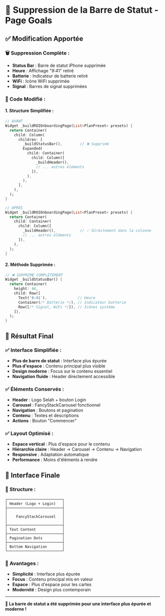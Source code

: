 # 📱 Suppression de la Barre de Statut - Page Goals

## ✅ Modification Apportée

### **🗑️ Suppression Complète :**
- **Status Bar** : Barre de statut iPhone supprimée
- **Heure** : Affichage "9:41" retiré
- **Batterie** : Indicateur de batterie retiré
- **WiFi** : Icône WiFi supprimée
- **Signal** : Barres de signal supprimées

### **🔧 Code Modifié :**

#### **1. Structure Simplifiée :**
```dart
// AVANT
Widget _buildROIOnboardingPage(List<PlanPreset> presets) {
  return Container(
    child: Column(
      children: [
        _buildStatusBar(),        // ❌ Supprimé
        Expanded(
          child: Container(
            child: Column([
              _buildHeader(),
              // ... autres éléments
            ]),
          ),
        ),
      ],
    ),
  );
}

// APRÈS
Widget _buildROIOnboardingPage(List<PlanPreset> presets) {
  return Container(
    child: Container(
      child: Column([
        _buildHeader(),           // ✅ Directement dans la colonne
        // ... autres éléments
      ]),
    ),
  );
}
```

#### **2. Méthode Supprimée :**
```dart
// ❌ SUPPRIMÉ COMPLÈTEMENT
Widget _buildStatusBar() {
  return Container(
    height: 44,
    child: Row([
      Text('9:41'),              // Heure
      Container(/* Batterie */), // Indicateur batterie
      Row([/* Signal, WiFi */]), // Icônes système
    ]),
  );
}
```

## 🎯 Résultat Final

### **✅ Interface Simplifiée :**
- **Plus de barre de statut** : Interface plus épurée
- **Plus d'espace** : Contenu principal plus visible
- **Design moderne** : Focus sur le contenu essentiel
- **Navigation fluide** : Header directement accessible

### **✅ Éléments Conservés :**
- **Header** : Logo Selah + bouton Login
- **Carousel** : FancyStackCarousel fonctionnel
- **Navigation** : Boutons et pagination
- **Contenu** : Textes et descriptions
- **Actions** : Bouton "Commencer"

### **✅ Layout Optimisé :**
- **Espace vertical** : Plus d'espace pour le contenu
- **Hiérarchie claire** : Header → Carousel → Contenu → Navigation
- **Responsive** : Adaptation automatique
- **Performance** : Moins d'éléments à rendre

## 📱 Interface Finale

### **🎨 Structure :**
```
┌─────────────────────────┐
│ Header (Logo + Login)   │
├─────────────────────────┤
│                         │
│    FancyStackCarousel   │
│                         │
├─────────────────────────┤
│ Text Content            │
├─────────────────────────┤
│ Pagination Dots         │
├─────────────────────────┤
│ Bottom Navigation       │
└─────────────────────────┘
```

### **🎯 Avantages :**
- **Simplicité** : Interface plus épurée
- **Focus** : Contenu principal mis en valeur
- **Espace** : Plus d'espace pour les cartes
- **Modernité** : Design plus contemporain

---

**🎉 La barre de statut a été supprimée pour une interface plus épurée et moderne !**
